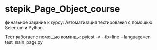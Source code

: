 # stepik_Page_Object_course
финальное задание к курсу: Автоматизация тестирования с помощью Selenium и Python.
 
Тест работает с помощью команды: pytest -v --tb=line --language=en test_main_page.py
